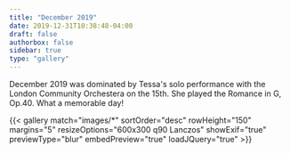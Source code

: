 ```yaml
---
title: "December 2019"
date: 2019-12-31T10:38:48-04:00
draft: false
authorbox: false
sidebar: true
type: "gallery"
---
```


December 2019 was dominated by Tessa's solo performance with the London Community Orchestera on the 15th. She played the Romance in G, Op.40. What a memorable day!

<!--more-->

{{< gallery match="images/*" sortOrder="desc" rowHeight="150" margins="5" resizeOptions="600x300 q90 Lanczos" showExif="true" previewType="blur" embedPreview="true" loadJQuery="true" >}}
